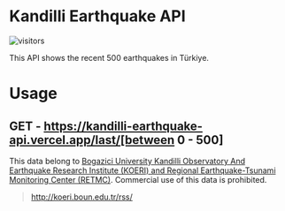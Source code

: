 # Kandilli Earthquake API

![visitors](https://visitor-badge.laobi.icu/badge?page_id=bedirdemir.kandilli-earthquake-api)

This API shows the recent 500 earthquakes in Türkiye.

# Usage
GET - https://kandilli-earthquake-api.vercel.app/last/[between 0 - 500]
---
This data belong to [Bogazici University Kandilli Observatory And Earthquake Research Institute (KOERI) and Regional Earthquake-Tsunami Monitoring Center (RETMC)](http://www.koeri.boun.edu.tr/sismo/2/tr/). Commercial use of this data is prohibited.
>http://koeri.boun.edu.tr/rss/
